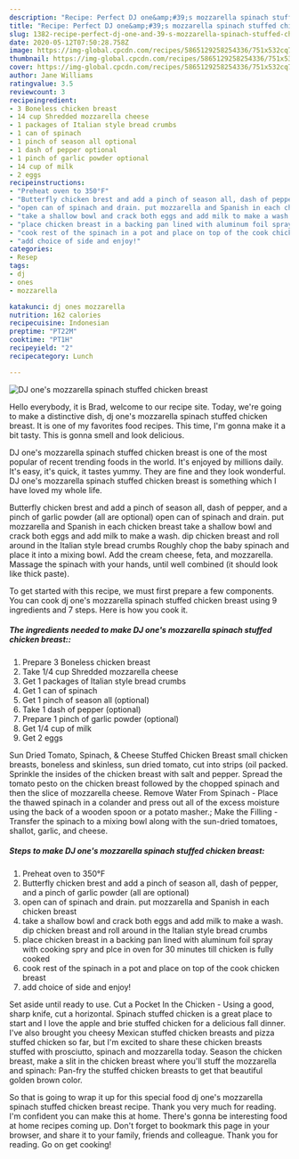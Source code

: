 ```yaml
---
description: "Recipe: Perfect DJ one&amp;#39;s mozzarella spinach stuffed chicken breast"
title: "Recipe: Perfect DJ one&amp;#39;s mozzarella spinach stuffed chicken breast"
slug: 1382-recipe-perfect-dj-one-and-39-s-mozzarella-spinach-stuffed-chicken-breast
date: 2020-05-12T07:50:28.758Z
image: https://img-global.cpcdn.com/recipes/5865129258254336/751x532cq70/dj-ones-mozzarella-spinach-stuffed-chicken-breast-recipe-main-photo.jpg
thumbnail: https://img-global.cpcdn.com/recipes/5865129258254336/751x532cq70/dj-ones-mozzarella-spinach-stuffed-chicken-breast-recipe-main-photo.jpg
cover: https://img-global.cpcdn.com/recipes/5865129258254336/751x532cq70/dj-ones-mozzarella-spinach-stuffed-chicken-breast-recipe-main-photo.jpg
author: Jane Williams
ratingvalue: 3.5
reviewcount: 3
recipeingredient:
- 3 Boneless chicken breast
- 14 cup Shredded mozzarella cheese
- 1 packages of Italian style bread crumbs
- 1 can of spinach
- 1 pinch of season all optional
- 1 dash of pepper optional
- 1 pinch of garlic powder optional
- 14 cup of milk
- 2 eggs
recipeinstructions:
- "Preheat oven to 350°F"
- "Butterfly chicken brest and add a pinch of season all, dash of pepper, and a pinch of garlic powder (all are optional)"
- "open can of spinach and drain. put mozzarella and Spanish in each chicken breast"
- "take a shallow bowl and crack both eggs and add milk to make a wash. dip chicken breast and roll around in the Italian style bread crumbs"
- "place chicken breast in a backing pan lined with aluminum foil spray with cooking spry and plce in oven for 30 minutes till chicken is fully cooked"
- "cook rest of the spinach in a pot and place on top of the cook chicken breast"
- "add choice of side and enjoy!"
categories:
- Resep
tags:
- dj
- ones
- mozzarella

katakunci: dj ones mozzarella
nutrition: 162 calories
recipecuisine: Indonesian
preptime: "PT22M"
cooktime: "PT1H"
recipeyield: "2"
recipecategory: Lunch

---
```



![DJ one&#39;s mozzarella spinach stuffed chicken breast](https://img-global.cpcdn.com/recipes/5865129258254336/751x532cq70/dj-ones-mozzarella-spinach-stuffed-chicken-breast-recipe-main-photo.jpg)

Hello everybody, it is Brad, welcome to our recipe site. Today, we're going to make a distinctive dish, dj one&#39;s mozzarella spinach stuffed chicken breast. It is one of my favorites food recipes. This time, I'm gonna make it a bit tasty. This is gonna smell and look delicious.

DJ one&#39;s mozzarella spinach stuffed chicken breast is one of the most popular of recent trending foods in the world. It's enjoyed by millions daily. It's easy, it's quick, it tastes yummy. They are fine and they look wonderful. DJ one&#39;s mozzarella spinach stuffed chicken breast is something which I have loved my whole life.

Butterfly chicken brest and add a pinch of season all, dash of pepper, and a pinch of garlic powder (all are optional) open can of spinach and drain. put mozzarella and Spanish in each chicken breast take a shallow bowl and crack both eggs and add milk to make a wash. dip chicken breast and roll around in the Italian style bread crumbs Roughly chop the baby spinach and place it into a mixing bowl. Add the cream cheese, feta, and mozzarella. Massage the spinach with your hands, until well combined (it should look like thick paste).


To get started with this recipe, we must first prepare a few components. You can cook dj one&#39;s mozzarella spinach stuffed chicken breast using 9 ingredients and 7 steps. Here is how you cook it.

##### The ingredients needed to make DJ one&#39;s mozzarella spinach stuffed chicken breast::

1. Prepare 3 Boneless chicken breast
1. Take 1/4 cup Shredded mozzarella cheese
1. Get 1 packages of Italian style bread crumbs
1. Get 1 can of spinach
1. Get 1 pinch of season all (optional)
1. Take 1 dash of pepper (optional)
1. Prepare 1 pinch of garlic powder (optional)
1. Get 1/4 cup of milk
1. Get 2 eggs


Sun Dried Tomato, Spinach, &amp; Cheese Stuffed Chicken Breast small chicken breasts, boneless and skinless, sun dried tomato, cut into strips (oil packed. Sprinkle the insides of the chicken breast with salt and pepper. Spread the tomato pesto on the chicken breast followed by the chopped spinach and then the slice of mozzarella cheese. Remove Water From Spinach - Place the thawed spinach in a colander and press out all of the excess moisture using the back of a wooden spoon or a potato masher.; Make the Filling - Transfer the spinach to a mixing bowl along with the sun-dried tomatoes, shallot, garlic, and cheese. 

##### Steps to make DJ one&#39;s mozzarella spinach stuffed chicken breast:

1. Preheat oven to 350°F
1. Butterfly chicken brest and add a pinch of season all, dash of pepper, and a pinch of garlic powder (all are optional)
1. open can of spinach and drain. put mozzarella and Spanish in each chicken breast
1. take a shallow bowl and crack both eggs and add milk to make a wash. dip chicken breast and roll around in the Italian style bread crumbs
1. place chicken breast in a backing pan lined with aluminum foil spray with cooking spry and plce in oven for 30 minutes till chicken is fully cooked
1. cook rest of the spinach in a pot and place on top of the cook chicken breast
1. add choice of side and enjoy!


Set aside until ready to use. Cut a Pocket In the Chicken - Using a good, sharp knife, cut a horizontal. Spinach stuffed chicken is a great place to start and I love the apple and brie stuffed chicken for a delicious fall dinner. I&#39;ve also brought you cheesy Mexican stuffed chicken breasts and pizza stuffed chicken so far, but I&#39;m excited to share these chicken breasts stuffed with prosciutto, spinach and mozzarella today. Season the chicken breast, make a slit in the chicken breast where you&#39;ll stuff the mozzarella and spinach: Pan-fry the stuffed chicken breasts to get that beautiful golden brown color. 

So that is going to wrap it up for this special food dj one&#39;s mozzarella spinach stuffed chicken breast recipe. Thank you very much for reading. I'm confident you can make this at home. There's gonna be interesting food at home recipes coming up. Don't forget to bookmark this page in your browser, and share it to your family, friends and colleague. Thank you for reading. Go on get cooking!
